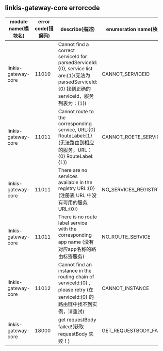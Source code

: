 ## linkis-gateway-core  errorcode

| module name(模块名) | error code(错误码)  | describe(描述) |enumeration name(枚举)| Exception Class(类名)|
| -------- | -------- | ----- |-----|-----|
|linkis-gateway-core |11010|Cannot find a correct serviceId for parsedServiceId:{0}, service list are:{1}(无法为 parsedServiceId:{0} 找到正确的 serviceId，服务列表为：{1})|CANNOT_SERVICEID|LinkisGatewayCoreErrorCodeSummary|
|linkis-gateway-core |11011|Cannot route to the corresponding service, URL:{0} RouteLabel:{1}(无法路由到相应的服务，URL：{0} RouteLabel: {1})|CANNOT_ROETE_SERVICE|LinkisGatewayCoreErrorCodeSummary|
|linkis-gateway-core |11011|There are no services available in the registry URL:{0} (注册表 URL 中没有可用的服务, URL:{0})|NO_SERVICES_REGISTRY|LinkisGatewayCoreErrorCodeSummary|
|linkis-gateway-core |11011|There is no route label service with the corresponding app name (没有对应app名称的路由标签服务)|NO_ROUTE_SERVICE|LinkisGatewayCoreErrorCodeSummary|
|linkis-gateway-core |11012|Cannot find an instance in the routing chain of serviceId:{0} , please retry (在 serviceId:{0} 的路由链中找不到实例，请重试)|CANNOT_INSTANCE|LinkisGatewayCoreErrorCodeSummary|
|linkis-gateway-core |18000|get requestBody failed!(获取 requestBody 失败！)|GET_REQUESTBODY_FAILED|LinkisGatewayCoreErrorCodeSummary|
